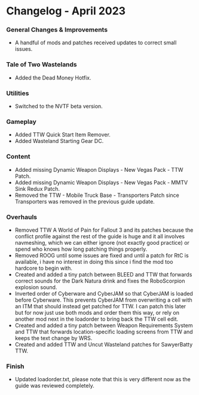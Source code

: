 # Changelog - April 2023

### General Changes & Improvements
- A handful of mods and patches received updates to correct small issues.

### Tale of Two Wastelands
- Added the Dead Money Hotfix.

### Utilities
- Switched to the NVTF beta version.

### Gameplay
- Added TTW Quick Start Item Remover.
- Added Wasteland Starting Gear DC.

### Content
- Added missing Dynamic Weapon Displays - New Vegas Pack - TTW Patch.
- Added missing Dynamic Weapon Displays - New Vegas Pack - MMTV Sink Redux Patch.
- Removed the TTW - Mobile Truck Base - Transporters Patch since Transporters was removed in the previous guide update.

### Overhauls
- Removed TTW A World of Pain for Fallout 3 and its patches because the conflict profile against the rest of the guide is huge and it all involves navmeshing, which we can either ignore (not exactly good practice) or spend who knows how long patching things properly.
- Removed ROOG until some issues are fixed and until a patch for RtC is available, i have no interest in doing this since i find the mod too hardcore to begin with.
- Created and added a tiny patch between BLEED and TTW that forwards correct sounds for the Dark Natura drink and fixes the RoboScorpion explosion sound.
- Inverted order of Cyberware and CyberJAM so that CyberJAM is loaded before Cyberware. This prevents CyberJAM from overwriting a cell with an ITM that should instead get patched for TTW. I can patch this later but for now just use both mods and order them this way, or rely on another mod next in the loadorder to bring back the TTW cell edit.
- Created and added a tiny patch between Weapon Requirements System and TTW that forwards location-specific loading screens from TTW and keeps the text change by WRS.
- Created and added TTW and Uncut Wasteland patches for SawyerBatty TTW.

### Finish
- Updated loadorder.txt, please note that this is very different now as the guide was reviewed completely.